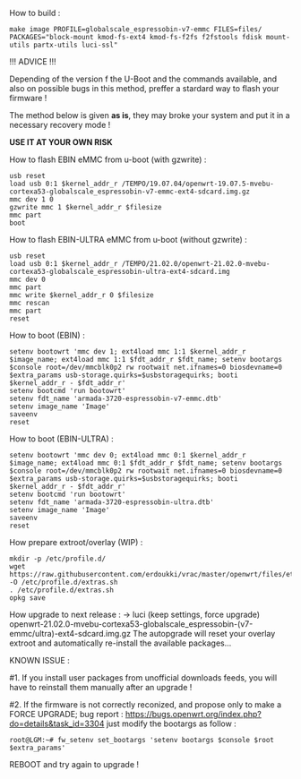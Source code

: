 How to build :
```
make image PROFILE=globalscale_espressobin-v7-emmc FILES=files/ PACKAGES="block-mount kmod-fs-ext4 kmod-fs-f2fs f2fstools fdisk mount-utils partx-utils luci-ssl" 
```
!!! ADVICE !!!

Depending of the version f the U-Boot and the commands available, and also on possible bugs in this method, preffer a stardard way to flash your firmware !

The method below is given **as is**, they may broke your system and put it in a necessary recovery mode !

**USE IT AT YOUR OWN RISK**

How to flash EBIN eMMC from u-boot (with gzwrite) : 
```
usb reset
load usb 0:1 $kernel_addr_r /TEMPO/19.07.04/openwrt-19.07.5-mvebu-cortexa53-globalscale_espressobin-v7-emmc-ext4-sdcard.img.gz
mmc dev 1 0
gzwrite mmc 1 $kernel_addr_r $filesize
mmc part
boot
```

How to flash EBIN-ULTRA eMMC from u-boot (without gzwrite) : 
```
usb reset
load usb 0:1 $kernel_addr_r /TEMPO/21.02.0/openwrt-21.02.0-mvebu-cortexa53-globalscale_espressobin-ultra-ext4-sdcard.img
mmc dev 0
mmc part
mmc write $kernel_addr_r 0 $filesize
mmc rescan
mmc part
reset
```

How to boot (EBIN) :
```
setenv bootowrt 'mmc dev 1; ext4load mmc 1:1 $kernel_addr_r $image_name; ext4load mmc 1:1 $fdt_addr_r $fdt_name; setenv bootargs $console root=/dev/mmcblk0p2 rw rootwait net.ifnames=0 biosdevname=0  $extra_params usb-storage.quirks=$usbstoragequirks; booti $kernel_addr_r - $fdt_addr_r'
setenv bootcmd 'run bootowrt'
setenv fdt_name 'armada-3720-espressobin-v7-emmc.dtb'
setenv image_name 'Image'
saveenv
reset
```

How to boot (EBIN-ULTRA) :
```
setenv bootowrt 'mmc dev 0; ext4load mmc 0:1 $kernel_addr_r $image_name; ext4load mmc 0:1 $fdt_addr_r $fdt_name; setenv bootargs $console root=/dev/mmcblk0p2 rw rootwait net.ifnames=0 biosdevname=0  $extra_params usb-storage.quirks=$usbstoragequirks; booti $kernel_addr_r - $fdt_addr_r'
setenv bootcmd 'run bootowrt'
setenv fdt_name 'armada-3720-espressobin-ultra.dtb'
setenv image_name 'Image'
saveenv
reset
```

How prepare extroot/overlay (WIP) :
```
mkdir -p /etc/profile.d/
wget https://raw.githubusercontent.com/erdoukki/vrac/master/openwrt/files/etc/profile.d/extras.sh -O /etc/profile.d/extras.sh
. /etc/profile.d/extras.sh
opkg save
```

How upgrade to next release :
-> luci (keep settings, force upgrade) openwrt-21.02.0-mvebu-cortexa53-globalscale_espressobin-(v7-emmc/ultra)-ext4-sdcard.img.gz
The autopgrade will reset your overlay extroot and automatically re-install the available packages...

KNOWN ISSUE :

#1. If you install user packages from unofficial downloads feeds, you will have to reinstall them manually after an upgrade ! 

#2. If the firmware is not correctly reconized, and propose only to make a FORCE UPGRADE;
bug report : https://bugs.openwrt.org/index.php?do=details&task_id=3304
just modify the bootargs as follow :
```
root@LGM:~# fw_setenv set_bootargs 'setenv bootargs $console $root $extra_params'
```
REBOOT and try again to upgrade !
